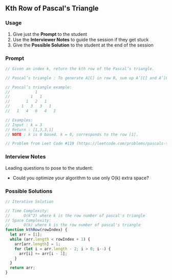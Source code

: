 ## Kth Row of Pascal's Triangle

### Usage

1. Give just the **Prompt** to the student
2. Use the **Interviewer Notes** to guide the session if they get stuck
3. Give the **Possible Solution** to the student at the end of the session

### Prompt

```javascript
// Given an index k, return the kth row of the Pascal’s triangle.

// Pascal’s triangle : To generate A[C] in row R, sum up A’[C] and A’[C-1] from previous row R - 1.

// Pascal’s triangle example:
//           1
//         1   1
//       1   2   1
//     1   3   3   1
//   1   4   6   4   1

// Examples:
// Input : k = 3
// Return : [1,3,3,1]
// NOTE : k is 0 based. k = 0, corresponds to the row [1].

// Problem from Leet Code #119 (https://leetcode.com/problems/pascals-triangle-ii/description/)
```

### Interview Notes

Leading questions to pose to the student:

- Could you optimize your algorithm to use only O(k) extra space?

### Possible Solutions

```javascript
// Iterative Solution

// Time Complexity:
//      O(k^2) where k is the row number of pascal's triangle
// Space Complexity:
//      O(k) where k is the row number of pascal's triangle
function kthRow(rowIndex) {
  let arr = [1];
  while (arr.length < rowIndex + 1) {
    arr[arr.length] = 1;
    for (let i = arr.length - 2; i > 0; i--) {
      arr[i] += arr[i - 1];
    }
  }
  return arr;
}
```

